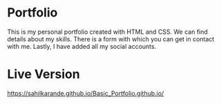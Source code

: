 # Portfolio

This is my personal portfolio created with HTML and CSS. We can find details about my skills. There is a form with which you can get in contact with me. Lastly, I have added all my social accounts.

# Live Version
https://sahilkarande.github.io/Basic_Portfolio.github.io/
